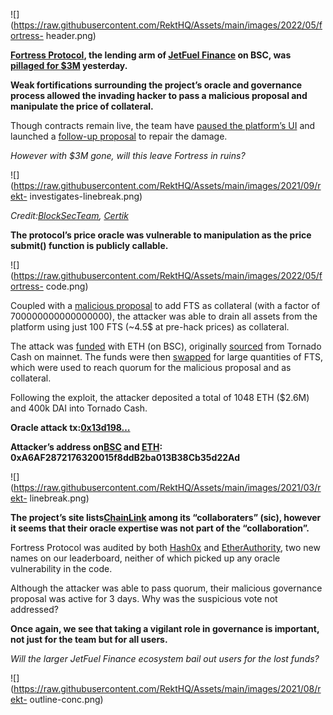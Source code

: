 ![](https://raw.githubusercontent.com/RektHQ/Assets/main/images/2022/05/fortress-
header.png)

**[Fortress Protocol](https://fortress.loans/), the lending arm of [JetFuel
Finance](https://jetfuel.finance/vaults) on BSC, was [pillaged for
$3M](https://twitter.com/Fortressloans/status/1523495202115051520)
yesterday.**

 **Weak fortifications surrounding the project’s oracle and governance process
allowed the invading hacker to pass a malicious proposal and manipulate the
price of collateral.**

Though contracts remain live, the team have [paused the platform’s
UI](https://twitter.com/Jetfuelfinance/status/1523555687468793856) and
launched a [follow-up proposal](https://bsc.fortress.loans/vote/proposal/12)
to repair the damage.

 _However with $3M gone, will this leave Fortress in ruins?_

![](https://raw.githubusercontent.com/RektHQ/Assets/main/images/2021/09/rekt-
investigates-linebreak.png)

_Credit:[BlockSecTeam](https://twitter.com/BlockSecTeam/status/1523530484877209600),
[Certik](https://twitter.com/certikalert/status/1523529765969444864)_

 **The protocol’s price oracle was vulnerable to manipulation as the price
submit() function is publicly callable.**

![](https://raw.githubusercontent.com/RektHQ/Assets/main/images/2022/05/fortress-
code.png)

Coupled with a [malicious
proposal](https://bsc.fortress.loans/vote/proposal/11) to add FTS as
collateral (with a factor of 700000000000000000), the attacker was able to
drain all assets from the platform using just 100 FTS (~4.5$ at pre-hack
prices) as collateral.

The attack was
[funded](https://bscscan.com/tx/0xd253c7c22a5a526e6240d315f95d6b525828ae0632df7f711c363d1960c6a2cb)
with ETH (on BSC), originally
[sourced](https://etherscan.io/tx/0x1f1b43b6a56698af777c8c8b7e70eb77f10ff08bd8518c1685b9c19528e3daa5)
from Tornado Cash on mainnet. The funds were then
[swapped](https://etherscan.io/tx/0x1f1b43b6a56698af777c8c8b7e70eb77f10ff08bd8518c1685b9c19528e3daa5)
for large quantities of FTS, which were used to reach quorum for the malicious
proposal and as collateral.

Following the exploit, the attacker deposited a total of 1048 ETH ($2.6M) and
400k DAI into Tornado Cash.

 **Oracle attack
tx:[0x13d198…](https://bscscan.com/tx/0x13d19809b19ac512da6d110764caee75e2157ea62cb70937c8d9471afcb061bf)**

 **Attacker’s address
on[BSC](https://bscscan.com/address/0xA6AF2872176320015f8ddB2ba013B38Cb35d22Ad)
and
[ETH](https://etherscan.io/address/0xA6AF2872176320015f8ddB2ba013B38Cb35d22Ad):
0xA6AF2872176320015f8ddB2ba013B38Cb35d22Ad**

![](https://raw.githubusercontent.com/RektHQ/Assets/main/images/2021/03/rekt-
linebreak.png)

 **The project’s site lists[ChainLink](https://chain.link/) among its
“collaboraters” (sic), however it seems that their oracle expertise was not
part of the “collaboration”.**

Fortress Protocol was audited by both
[Hash0x](https://fortress.loans/audit_hash0x.pdf) and
[EtherAuthority](https://fortress.loans/audit_etherautherity.pdf), two new
names on our leaderboard, neither of which picked up any oracle vulnerability
in the code.

Although the attacker was able to pass quorum, their malicious governance
proposal was active for 3 days. Why was the suspicious vote not addressed?

 **Once again, we see that taking a vigilant role in governance is important,
not just for the team but for all users.**

 _Will the larger JetFuel Finance ecosystem bail out users for the lost
funds?_

![](https://raw.githubusercontent.com/RektHQ/Assets/main/images/2021/08/rekt-
outline-conc.png)


